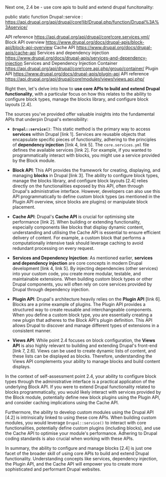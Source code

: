 Next one, 2.4 be - use core apis to build and extend drupal funcitonality:


public static function Drupal::service : https://api.drupal.org/api/drupal/core!lib!Drupal.php/function/Drupal%3A%3Aservice/


API reference https://api.drupal.org/api/drupal/core!core.services.yml/
Block API overview https://www.drupal.org/docs/drupal-apis/block-api/block-api-overview
Cache API https://www.drupal.org/docs/drupal-apis/cache-api
Services and dependency injection https://www.drupal.org/docs/drupal-apis/services-and-dependency-injection
Services and Dependency Injection Container https://api.drupal.org/api/drupal/core!core.api.php/group/container/
Plugin API https://www.drupal.org/docs/drupal-apis/plugin-api
API reference https://api.drupal.org/api/drupal/core!modules!views!views.api.php/




Right then, let's delve into how to **use core APIs to build and extend Drupal functionality**, with a particular focus on how this relates to the ability to configure block types, manage the blocks library, and configure block layouts [2.4].

The sources you've provided offer valuable insights into the fundamental APIs that underpin Drupal's extensibility:

*   **`Drupal::service()`**: This static method is the primary way to access **services** within Drupal [link 1]. Services are reusable objects that encapsulate specific pieces of functionality, adhering to the principles of **dependency injection** [link 4, link 5]. The `core.services.yml` file defines the available services [link 2]. For example, if you wanted to programmatically interact with blocks, you might use a service provided by the Block module.

*   **Block API**: This API provides the framework for creating, displaying, and managing **blocks** in Drupal [link 3]. The ability to configure block types, manage the blocks library, and configure block layouts [2.4] relies directly on the functionalities exposed by this API, often through Drupal's administrative interface. However, developers can also use this API programmatically to define custom block types (as mentioned in the Plugin API overview, since blocks are plugins) or manipulate block placement.

*   **Cache API**: Drupal's **Cache API** is crucial for optimising site performance [link 2]. When building or extending functionality, especially components like blocks that display dynamic content, understanding and utilising the Cache API is essential to ensure efficient delivery of content. For example, a custom block that performs a computationally intensive task should leverage caching to avoid redundant processing on every request.

*   **Services and Dependency Injection**: As mentioned earlier, **services and dependency injection** are core concepts in modern Drupal development [link 4, link 5]. By injecting dependencies (other services) into your custom code, you create more modular, testable, and maintainable extensions. When building custom block types or other Drupal components, you will often rely on core services provided by Drupal through dependency injection.

*   **Plugin API**: Drupal's architecture heavily relies on the **Plugin API** [link 6]. Blocks are a prime example of plugins. The Plugin API provides a structured way to create reusable and interchangeable components. When you define a custom block type, you are essentially creating a new plugin that adheres to the Block API's plugin definition. This API allows Drupal to discover and manage different types of extensions in a consistent manner.

*   **Views API**: While point 2.4 focuses on block configuration, the **Views API** is also highly relevant to building and extending Drupal's front-end [link 7, 2.6]. Views can be used to create dynamic lists of content, and these lists can be displayed as blocks. Therefore, understanding the Views API complements your ability to manage blocks and build content displays.

In the context of self-assessment point 2.4, your ability to configure block types through the administrative interface is a practical application of the underlying Block API. If you were to extend Drupal functionality related to blocks programmatically, you would likely interact with services provided by the Block module, potentially define new block plugins using the Plugin API, and consider caching implications using the Cache API.

Furthermore, the ability to develop custom modules using the Drupal API [4.2] is intrinsically linked to using these core APIs. When building custom modules, you would leverage `Drupal::service()` to interact with core functionalities, potentially define custom plugins (including blocks), and use the Cache API to optimise your module's performance. Adhering to Drupal coding standards is also crucial when working with these APIs.

In summary, the ability to configure and manage blocks [2.4] is just one facet of the broader skill of using core APIs to build and extend Drupal functionality. Understanding concepts like services, dependency injection, the Plugin API, and the Cache API will empower you to create more sophisticated and performant Drupal websites.

